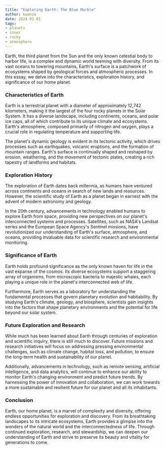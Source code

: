 ```yaml
---
title: "Exploring Earth: The Blue Marble"
author: kwanza
date: 2024-01-01
tags:
- planets
- inner
- rocky
- atmosphere
---
```


Earth, the third planet from the Sun and the only known celestial body to harbor life, is a complex and dynamic world teeming with diversity. From its vast oceans to towering mountains, Earth's surface is a patchwork of ecosystems shaped by geological forces and atmospheric processes. In this essay, we delve into the characteristics, exploration history, and significance of our home planet.

### Characteristics of Earth

Earth is a terrestrial planet with a diameter of approximately 12,742 kilometers, making it the largest of the four rocky planets in the Solar System. It has a diverse landscape, including continents, oceans, and polar ice caps, all of which contribute to its unique climate and ecosystems. Earth's atmosphere, composed primarily of nitrogen and oxygen, plays a crucial role in regulating temperature and supporting life.

The planet's dynamic geology is evident in its tectonic activity, which drives processes such as earthquakes, volcanic eruptions, and the formation of mountain ranges. Earth's surface is continually shaped and reshaped by erosion, weathering, and the movement of tectonic plates, creating a rich tapestry of landforms and habitats.

### Exploration History

The exploration of Earth dates back millennia, as humans have ventured across continents and oceans in search of new lands and resources. However, the scientific study of Earth as a planet began in earnest with the advent of modern astronomy and geology.

In the 20th century, advancements in technology enabled humans to explore Earth from space, providing new perspectives on our planet's interconnected systems and processes. Satellites, such as NASA's Landsat series and the European Space Agency's Sentinel missions, have revolutionized our understanding of Earth's surface, atmosphere, and oceans, providing invaluable data for scientific research and environmental monitoring.

### Significance of Earth

Earth holds profound significance as the only known haven for life in the vast expanse of the cosmos. Its diverse ecosystems support a staggering array of organisms, from microscopic bacteria to majestic whales, each playing a unique role in the planet's interconnected web of life.

Furthermore, Earth serves as a laboratory for understanding the fundamental processes that govern planetary evolution and habitability. By studying Earth's climate, geology, and biosphere, scientists gain insights into the factors that shape planetary environments and the potential for life beyond our solar system.

### Future Exploration and Research

While much has been learned about Earth through centuries of exploration and scientific inquiry, there is still much to discover. Future missions and research initiatives will focus on addressing pressing environmental challenges, such as climate change, habitat loss, and pollution, to ensure the long-term health and sustainability of our planet.

Additionally, advancements in technology, such as remote sensing, artificial intelligence, and data analytics, will continue to enhance our ability to monitor Earth's changing environment and predict future trends. By harnessing the power of innovation and collaboration, we can work towards a more sustainable and resilient future for our planet and all its inhabitants.

### Conclusion

Earth, our home planet, is a marvel of complexity and diversity, offering endless opportunities for exploration and discovery. From its breathtaking landscapes to its intricate ecosystems, Earth provides a glimpse into the wonders of the natural world and the interconnectedness of life. Through continued exploration, research, and stewardship, we can deepen our understanding of Earth and strive to preserve its beauty and vitality for generations to come.
```